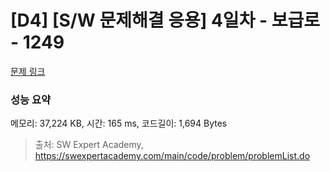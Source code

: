 # [D4] [S/W 문제해결 응용] 4일차 - 보급로 - 1249 

[문제 링크](https://swexpertacademy.com/main/code/problem/problemDetail.do?contestProbId=AV15QRX6APsCFAYD) 

### 성능 요약

메모리: 37,224 KB, 시간: 165 ms, 코드길이: 1,694 Bytes



> 출처: SW Expert Academy, https://swexpertacademy.com/main/code/problem/problemList.do
